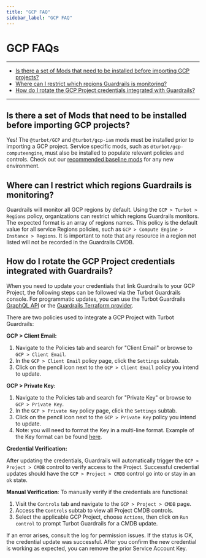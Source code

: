 ```yaml
---
title: "GCP FAQ"
sidebar_label: "GCP FAQ"
---
```


# GCP FAQs

---

- [Is there a set of Mods that need to be installed before importing GCP projects?](#is-there-a-set-of-mods-that-need-to-be-installed-before-importing-gcp-projects)
- [Where can I restrict which regions Guardrails is monitoring?](#where-can-i-restrict-which-regions-guardrails-is-monitoring)
- [How do I rotate the GCP Project credentials integrated with Guardrails?](#how-do-i-rotate-the-gcp-project-credentials-integrated-with-guardrails)

---

## Is there a set of Mods that need to be installed before importing GCP projects?

Yes! The `@turbot/GCP` and `@turbot/gcp-iam` mods must be installed prior to
importing a GCP project. Service specific mods, such as
`@turbot/gcp-computeengine`, must also be installed to populate relevant
policies and controls. Check out our
[recommended baseline mods](mods#recommended-starting-mods) for any new
environment.

## Where can I restrict which regions Guardrails is monitoring?

Guardrails will monitor all GCP regions by default. Using the
`GCP > Turbot > Regions` policy, organizations can restrict which regions Guardrails
monitors. The expected format is an array of regions names. This policy is the
default value for all service Regions policies, such as
`GCP > Compute Engine > Instance > Regions`. It is important to note that any
resource in a region not listed will not be recorded in the Guardrails CMDB.

## How do I rotate the GCP Project credentials integrated with Guardrails?

When you need to update your credentials that link Guardrails to your GCP Project, the following steps can be followed
via the Turbot Guardrails console. For programmatic updates, you can use the Turbot
Guardrails [GraphQL API](https://turbot.com/guardrails/docs/reference/graphql) or
the [Guardrails Terraform provider](https://turbot.com/guardrails/docs/reference/terraform).

There are two policies used to integrate a GCP Project with Turbot Guardrails:

**GCP > Client Email:**

1. Navigate to the Policies tab and search for "Client Email" or browse to `GCP > Client Email`.
2. In the `GCP > Client Email` policy page, click the `Settings` subtab.
3. Click on the pencil icon next to the `GCP > Client Email` policy you intend to update.

**GCP > Private Key:**

1. Navigate to the Policies tab and search for "Private Key" or browse to `GCP > Private Key`.
2. In the `GCP > Private Key` policy page, click the `Settings` subtab.
3. Click on the pencil icon next to the `GCP > Private Key` policy you intend to update.
4. Note: you will need to format the Key in a multi-line format. Example of the Key format can be
   found [here](https://turbot.com/guardrails/docs/guides/gcp/import-gcp-project#creating-a-service-account-via-the-gcloud-cli).

**Credential Verification:**

After updating the credentials, Guardrails will automatically trigger the `GCP > Project > CMDB` control to verify
access to the Project. Successful credential updates should have the `GCP > Project > CMDB` control go into or stay in
an `ok` state.

**Manual Verification**: To manually verify if the credentials are functional:

1. Visit the `Controls` tab and navigate to the `GCP > Project > CMDB` page.
2. Access the `Controls` subtab to view all Project CMDB controls.
3. Select the applicable GCP Project, choose `Actions`, then click on `Run control` to prompt Turbot Guardrails for a
   CMDB update.

If an error arises, consult the log for permission issues. If the status is OK, the credential update was successful. After you confirm the new credential is working as expected, you can remove the prior Service Account Key.
